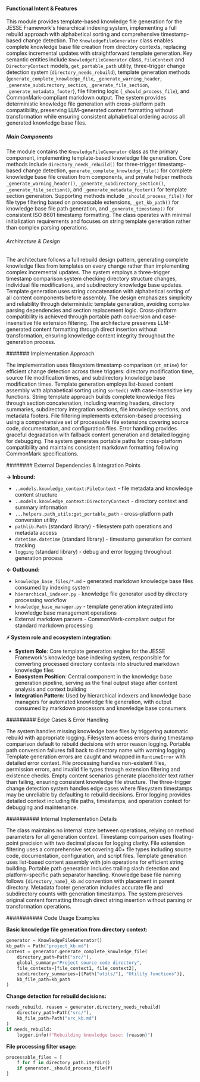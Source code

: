 <!-- CACHE_METADATA_START -->
<!-- Source File: {PROJECT_ROOT}/jesse-framework-mcp/jesse_framework_mcp/knowledge_bases/indexing/knowledge_file_generator.py -->
<!-- Cached On: 2025-07-05T11:32:07.092677 -->
<!-- Source Modified: 2025-07-04T22:38:52.808986 -->
<!-- Cache Version: 1.0 -->
<!-- CACHE_METADATA_END -->

#### Functional Intent & Features

This module provides template-based knowledge file generation for the JESSE Framework's hierarchical indexing system, implementing a full rebuild approach with alphabetical sorting and comprehensive timestamp-based change detection. The `KnowledgeFileGenerator` class enables complete knowledge base file creation from directory contexts, replacing complex incremental updates with straightforward template generation. Key semantic entities include `KnowledgeFileGenerator` class, `FileContext` and `DirectoryContext` models, `get_portable_path` utility, three-trigger change detection system (`directory_needs_rebuild`), template generation methods (`generate_complete_knowledge_file`, `_generate_warning_header`, `_generate_subdirectory_section`, `_generate_file_section`, `_generate_metadata_footer`), file filtering logic (`_should_process_file`), and CommonMark-compliant markdown output. The system provides deterministic knowledge file generation with cross-platform path compatibility, preserving LLM-generated content formatting without transformation while ensuring consistent alphabetical ordering across all generated knowledge base files.

##### Main Components

The module contains the `KnowledgeFileGenerator` class as the primary component, implementing template-based knowledge file generation. Core methods include `directory_needs_rebuild()` for three-trigger timestamp-based change detection, `generate_complete_knowledge_file()` for complete knowledge base file creation from components, and private helper methods `_generate_warning_header()`, `_generate_subdirectory_section()`, `_generate_file_section()`, and `_generate_metadata_footer()` for template section generation. Supporting methods include `_should_process_file()` for file type filtering based on processable extensions, `_get_kb_path()` for knowledge base file path generation, and `_generate_timestamp()` for consistent ISO 8601 timestamp formatting. The class operates with minimal initialization requirements and focuses on string template generation rather than complex parsing operations.

###### Architecture & Design

The architecture follows a full rebuild design pattern, generating complete knowledge files from templates on every change rather than implementing complex incremental updates. The system employs a three-trigger timestamp comparison system checking directory structure changes, individual file modifications, and subdirectory knowledge base updates. Template generation uses string concatenation with alphabetical sorting of all content components before assembly. The design emphasizes simplicity and reliability through deterministic template generation, avoiding complex parsing dependencies and section replacement logic. Cross-platform compatibility is achieved through portable path conversion and case-insensitive file extension filtering. The architecture preserves LLM-generated content formatting through direct insertion without transformation, ensuring knowledge content integrity throughout the generation process.

####### Implementation Approach

The implementation uses filesystem timestamp comparison (`st_mtime`) for efficient change detection across three triggers: directory modification time, source file modification times, and subdirectory knowledge base modification times. Template generation employs list-based content assembly with alphabetical sorting using `sorted()` with case-insensitive key functions. String template approach builds complete knowledge files through section concatenation, including warning headers, directory summaries, subdirectory integration sections, file knowledge sections, and metadata footers. File filtering implements extension-based processing using a comprehensive set of processable file extensions covering source code, documentation, and configuration files. Error handling provides graceful degradation with fallback content generation and detailed logging for debugging. The system generates portable paths for cross-platform compatibility and maintains consistent markdown formatting following CommonMark specifications.

######## External Dependencies & Integration Points

**→ Inbound:**
- `..models.knowledge_context:FileContext` - file metadata and knowledge content structure
- `..models.knowledge_context:DirectoryContext` - directory context and summary information
- `...helpers.path_utils:get_portable_path` - cross-platform path conversion utility
- `pathlib.Path` (standard library) - filesystem path operations and metadata access
- `datetime.datetime` (standard library) - timestamp generation for content tracking
- `logging` (standard library) - debug and error logging throughout generation process

**← Outbound:**
- `knowledge_base_files/*.md` - generated markdown knowledge base files consumed by indexing system
- `hierarchical_indexer.py` - knowledge file generator used by directory processing workflow
- `knowledge_base_manager.py` - template generation integrated into knowledge base management operations
- External markdown parsers - CommonMark-compliant output for standard markdown processing

**⚡ System role and ecosystem integration:**
- **System Role**: Core template generation engine for the JESSE Framework's knowledge base indexing system, responsible for converting processed directory contexts into structured markdown knowledge files
- **Ecosystem Position**: Central component in the knowledge base generation pipeline, serving as the final output stage after content analysis and context building
- **Integration Pattern**: Used by hierarchical indexers and knowledge base managers for automated knowledge file generation, with output consumed by markdown processors and knowledge base consumers

######### Edge Cases & Error Handling

The system handles missing knowledge base files by triggering automatic rebuild with appropriate logging. Filesystem access errors during timestamp comparison default to rebuild decisions with error reason logging. Portable path conversion failures fall back to directory name with warning logging. Template generation errors are caught and wrapped in `RuntimeError` with detailed error context. File processing handles non-existent files, permission errors, and invalid file types through extension filtering and existence checks. Empty content scenarios generate placeholder text rather than failing, ensuring consistent knowledge file structure. The three-trigger change detection system handles edge cases where filesystem timestamps may be unreliable by defaulting to rebuild decisions. Error logging provides detailed context including file paths, timestamps, and operation context for debugging and maintenance.

########## Internal Implementation Details

The class maintains no internal state between operations, relying on method parameters for all generation context. Timestamp comparison uses floating-point precision with two decimal places for logging clarity. File extension filtering uses a comprehensive set covering 40+ file types including source code, documentation, configuration, and script files. Template generation uses list-based content assembly with join operations for efficient string building. Portable path generation includes trailing slash detection and platform-specific path separator handling. Knowledge base file naming follows `{directory_name}_kb.md` convention with placement in parent directory. Metadata footer generation includes accurate file and subdirectory counts with generation timestamps. The system preserves original content formatting through direct string insertion without parsing or transformation operations.

########### Code Usage Examples

**Basic knowledge file generation from directory context:**
```python
generator = KnowledgeFileGenerator()
kb_path = Path("project_kb.md")
content = generator.generate_complete_knowledge_file(
    directory_path=Path("src/"),
    global_summary="Project source code directory",
    file_contexts=[file_context1, file_context2],
    subdirectory_summaries=[(Path("utils/"), "Utility functions")],
    kb_file_path=kb_path
)
```

**Change detection for rebuild decisions:**
```python
needs_rebuild, reason = generator.directory_needs_rebuild(
    directory_path=Path("src/"),
    kb_file_path=Path("src_kb.md")
)
if needs_rebuild:
    logger.info(f"Rebuilding knowledge base: {reason}")
```

**File processing filter usage:**
```python
processable_files = [
    f for f in directory_path.iterdir() 
    if generator._should_process_file(f)
]
```